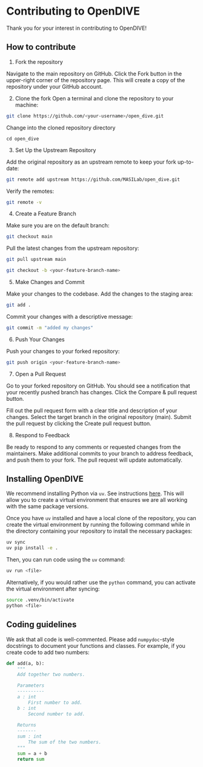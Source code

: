 # Contributing to OpenDIVE
Thank you for your interest in contributing to OpenDIVE! 

## How to contribute
1. Fork the repository

Navigate to the main repository on GitHub. Click the Fork button in the upper-right corner of the repository page. This will create a copy of the repository under your GitHub account.

2. Clone the fork
Open a terminal and clone the repository to your machine:
```bash
git clone https://github.com/<your-username>/open_dive.git
```
Change into the cloned repository directory
```
cd open_dive
```
3. Set Up the Upstream Repository

Add the original repository as an upstream remote to keep your fork up-to-date:

```bash
git remote add upstream https://github.com/MASILab/open_dive.git
```

Verify the remotes:

```bash
git remote -v
```

4. Create a Feature Branch

Make sure you are on the default branch:

```bash
git checkout main
```

Pull the latest changes from the upstream repository:

```bash
git pull upstream main
```

```bash
git checkout -b <your-feature-branch-name>
```

5. Make Changes and Commit

Make your changes to the codebase. Add the changes to the staging area:
```bash
git add .
```

Commit your changes with a descriptive message:
```bash
git commit -m "added my changes"
```

6. Push Your Changes

Push your changes to your forked repository:
```bash
git push origin <your-feature-branch-name>
```

7. Open a Pull Request

Go to your forked repository on GitHub. You should see a notification that your recently pushed branch has changes. Click the Compare & pull request button.

Fill out the pull request form with a clear title and description of your changes. Select the target branch in the original repository (main). Submit the pull request by clicking the Create pull request button.

8. Respond to Feedback

Be ready to respond to any comments or requested changes from the maintainers. Make additional commits to your branch to address feedback, and push them to your fork. The pull request will update automatically.

## Installing OpenDIVE

We recommend installing Python via `uv`. See instructions [here](https://docs.astral.sh/uv/getting-started/installation/). This will allow you to create a virtual environment that ensures we are all working with the same package versions.

Once you have `uv` installed and have a local clone of the repository, you can create the virtual environment by running the following command while in the directory containing your repository to install the necessary packages:

```bash
uv sync 
uv pip install -e .
```

Then, you can run code using the `uv` command:

```bash
uv run <file>
```

Alternatively, if you would rather use the `python` command, you can activate the virtual environment after syncing:

```bash
source .venv/bin/activate
python <file>
```

## Coding guidelines
We ask that all code is well-commented. Please add `numpydoc`-style docstrings to document your functions and classes. For example, if you create code to add two numbers:

```python
def add(a, b):
    """
    Add together two numbers.

    Parameters
    ----------
    a : int
        First number to add.
    b : int
        Second number to add.
    
    Returns
    -------
    sum : int
        The sum of the two numbers.
    """
    sum = a + b
    return sum
```

